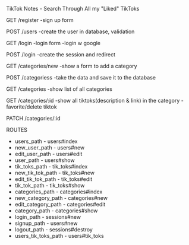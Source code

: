 TikTok Notes - Search Through All my "Liked" TikToks

GET /register
-sign up form

POST /users
-create the user in database, validation

GET /login
-login form
-login w google

POST /login
-create the session and redirect

GET /categories/new
-show a form to add a category

POST /categoriess
-take the data and save it to the database

GET /categories
-show list of all categories

GET /categories/:id
-show all tiktoks(description & link) in the category
-favorite/delete tiktok

PATCH /categories/:id

ROUTES

- users_path - users#index
- new_user_path - users#new
- edit_user_path - users#edit
- user_path - users#show
- tik_toks_path - tik_toks#index
- new_tik_tok_path - tik_toks#new
- edit_tik_tok_path - tik_toks#edit
- tik_tok_path - tik_toks#show
- categories_path - categories#index
- new_category_path - categories#new
- edit_category_path - categories#edit
- category_path - categories#show
- login_path - sessions#new
- signup_path - users#new
- logout_path - sessions#destroy
- users_tik_toks_path - users#tik_toks
